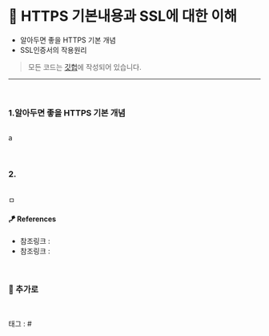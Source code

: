 <p align="center">
<img src="">
</p>

# 🎹 HTTPS 기본내용과 SSL에 대한 이해

* 알아두면 좋을 HTTPS 기본 개념
* SSL인증서의 작용원리

> 모든 코드는 [깃헙](https://github.com/sooolog/dev-spring-springboot)에 작성되어 있습니다.

* * *

<br>



### 1.알아두면 좋을 HTTPS 기본 개념

<p align="center">
<img src="">
</p>

a

<br>



### 2.

<p align="center">
<img src="">
</p>

ㅁ

#### 🪁 References
* 참조링크 : []()
* 참조링크 : []()

<br>



### 🚀 추가로

<br>



태그 : #
